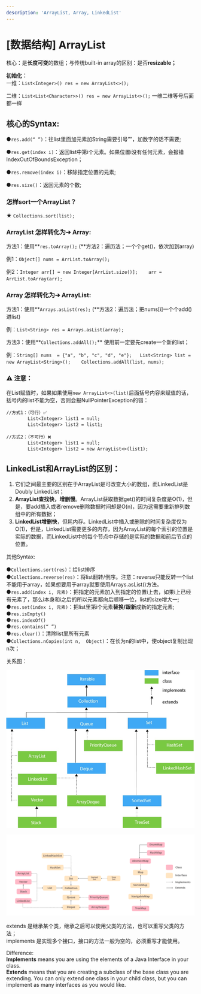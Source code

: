 ```yaml
---
description: 'ArrayList, Array, LinkedList'
---
```


# \[数据结构\] ArrayList

核心：是**长度可变**的数组；与传统built-in array的区别：是否**resizable；**

**初始化：**  
一维：`List<Integer>() res = new ArrayList<>();`

二维：`List<List<Character>>() res = new ArrayList<>();` 一维二维等号后面都一样



## **核心的Syntax:**

●`res.add(“ ”)`：往list里面加元素加String需要引号””，加数字的话不需要; 

●`res.get(index i)`：返回list中第i个元素。如果位置i没有任何元素，会报错IndexOutOfBoundsException；

●`res.remove(index i)`：移除指定位置的元素;

●`res.size()`：返回元素的个数;



### 怎样sort一个ArrayList？

★ `Collections.sort(list);`



### **ArrayList 怎样转化为➔ Array:**

方法1：使用**`res.toArray();`    \(**方法2：遍历法；一个个get\(\)，依次加到array\)

例1：`Object[] nums = ArrList.toArray();`

例2：`Integer arr[] = new Integer[ArrList.size()];   
arr = ArrList.toArray(arr);`



### **Array 怎样转化为➔ ArrayList:**

方法1：使用**`Arrays.asList(res);`    \(**方法2：遍历法；把nums\[i\]一个个add\(\)进list\)

例：`List<String> res = Arrays.asList(array);`

方法3：使用**`Collections.addAll();`**     使用前一定要先create一个新的list；

例：`String[] nums  = {"a", "b", "c", "d", "e"};  
List<String> list = new ArrayList<String>();   
Collections.addAll(list, nums);`



### ⚠️  注意：

在List赋值时，如果如果使用`new ArrayList<>(list)`后面括号内容来赋值的话，括号内的list不能为空，否则会报NullPointerException的错：

```text
//方式1：（可行）✅
		List<Integer> list1 = null;
		List<Integer> list2 = list1;

//方式2：（不可行）❌
		List<Integer> list1 = null;
		List<Integer> list2 = new ArrayList<>(list1);
```

## **LinkedList和ArrayList的区别：** 

1. 它们之间最主要的区别在于ArrayList是可改变大小的数组，而LinkedList是Doubly LinkedList；
2. **ArrayList查找快，增删慢**。ArrayList获取数据get\(\)的时间复杂度是O\(1\)，但是，要add插入或者remove删除数据时间却是O\(n\)，因为这需要重新排列数组中的所有数据；
3. **LinkedList增删快**，但耗内存。LinkedList中插入或删除的时间复杂度仅为O\(1\)，但是，LinkedList需要更多的内存，因为ArrayList的每个索引的位置是实际的数据，而LinkedList中的每个节点中存储的是实际的数据和前后节点的位置。



其他Syntax:

●`Collections.sort(res)`：给list排序  
●`Collections.reverse(res)`：将list翻转/倒序。注意：reverse只能反转一个list不能用于array，如果想要用于array就要使用Arrays.asList\(\)方法。  
●`res.add(index i, 元素)`：把指定的元素加入到指定的位置i上去，如果i上已经有元素了，那么i本身和i之后的所以元素都向后顺移一位，list的size增大一;  
●`res.set(index i, 元素)`：把list里第i个元素**替换/跟新**成新的指定元素;  
●`res.isEmpty()`  
●`res.indexOf()`  
●`res.contains(“ ”)`  
●`res.clear()`：清除list里所有元素  
●`Collections.nCopies(int n,  Object)`：在长为n的list中，使object复制出现n次；



关系图：

![&#x5173;&#x7CFB;&#x56FE;1](.gitbook/assets/wechatimg41.jpeg)



![&#x5173;&#x7CFB;&#x56FE;2](.gitbook/assets/java-collections-framework-hierarchy.png)



extends 是继承某个类，继承之后可以使用父类的方法，也可以重写父类的方法；  
implements 是实现多个接口，接口的方法一般为空的，必须重写才能使用。

Difference:   
**Implements** means you are using the elements of a Java Interface in your class.   
**Extends** means that you are creating a subclass of the base class you are extending. You can only extend one class in your child class, but you can implement as many interfaces as you would like.







